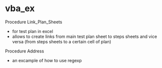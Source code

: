 # vba_ex


Procedure Link_Plan_Sheets 
- for test plan in excel 
- allows to create links from main test plan sheet to steps sheets and vice versa (from steps sheets to a certain cell of plan)

Procedure Address 
- an excample of how to use regexp 
